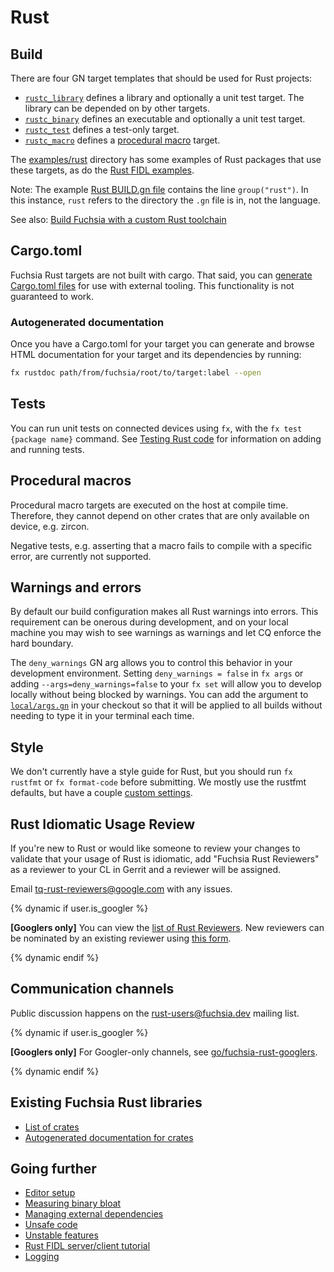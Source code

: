 # Rust

## Build

There are four GN target templates that should be used for Rust projects:

- [`rustc_library`][target-library-rustc] defines a library and optionally a
  unit test target. The library can be depended on by other targets.
- [`rustc_binary`][target-binary-rustc] defines an executable and optionally a
  unit test target.
- [`rustc_test`][target-test-rustc] defines a test-only target.
- [`rustc_macro`][target-macro-rustc] defines a
  [procedural macro][rust-proc-macros] target.

The [examples/rust][rust-examples] directory has some examples of Rust
packages that use these targets, as do the [Rust FIDL examples][fidl-tutorial].

Note: The example [Rust BUILD.gn file](/examples/rust/BUILD.gn)
contains the line `group("rust")`. In this instance, `rust` refers to the directory
the `.gn` file is in, not the language.

See also: [Build Fuchsia with a custom Rust toolchain](../../build/rust_toolchain.md)

## Cargo.toml

Fuchsia Rust targets are not built with cargo. That said, you can
[generate Cargo.toml files](cargo.md) for use with external tooling. This
functionality is not guaranteed to work.

### Autogenerated documentation

Once you have a Cargo.toml for your target you can generate and browse HTML
documentation for your target and its dependencies by running:

```sh
fx rustdoc path/from/fuchsia/root/to/target:label --open
```

## Tests

You can run unit tests on connected devices using `fx`, with the `fx test
{package name}` command.  See [Testing Rust code](testing.md) for information
on adding and running tests.

## Procedural macros

Procedural macro targets are executed on the host at compile time. Therefore,
they cannot depend on other crates that are only available on device, e.g.
zircon.

Negative tests, e.g. asserting that a macro fails to compile with a specific
error, are currently not supported.

## Warnings and errors

By default our build configuration makes all Rust warnings into errors. This requirement can be
onerous during development, and on your local machine you may wish to see warnings as warnings and
let CQ enforce the hard boundary.

The `deny_warnings` GN arg allows you to control this behavior in your development environment.
Setting `deny_warnings = false` in `fx args` or adding `--args=deny_warnings=false` to
your `fx set` will allow you to develop locally without being blocked by warnings. You can
add the argument to [`local/args.gn`][local-args] in your checkout so that it will be applied
to all builds without needing to type it in your terminal each time.

[local-args]: /docs/development/build/fx.md#defining-persistent-local-build-arguments

## Style

We don't currently have a style guide for Rust, but you should run `fx rustfmt`
or `fx format-code` before submitting. We mostly use the rustfmt defaults, but
have a couple [custom settings][rustfmt-toml].

## Rust Idiomatic Usage Review

If you're new to Rust or would like someone to review your changes to
validate that your usage of Rust is idiomatic, add "Fuchsia Rust Reviewers"
as a reviewer to your CL in Gerrit and a reviewer will be assigned.

Email tq-rust-reviewers@google.com with any issues.

{% dynamic if user.is_googler %}

**[Googlers only]** You can view the
[list of Rust Reviewers](https://goto.corp.google.com/tq-rust-reviewers-list).
New reviewers can be nominated by an existing reviewer using
[this form](https://goto.corp.google.com/tq-rust-reviewers-nominate).

{% dynamic endif %}

## Communication channels

Public discussion happens on the [rust-users@fuchsia.dev] mailing list.

{% dynamic if user.is_googler %}

**[Googlers only]** For Googler-only channels, see
[go/fuchsia-rust-googlers].

{% dynamic endif %}

## Existing Fuchsia Rust libraries

- [List of crates](/docs/reference/rust/crates.md)
- [Autogenerated documentation for crates](https://fuchsia-docs.firebaseapp.com/rust/)

## Going further

- [Editor setup](editors.md)
- [Measuring binary bloat](bloat.md)
- [Managing external dependencies](external_crates.md)
- [Unsafe code](unsafe.md)
- [Unstable features](unstable.md)
- [Rust FIDL server/client tutorial][fidl-tutorial]
- [Logging](logging.md)


[target-library-rustc]: /build/rust/rustc_library.gni "Rust library"
[target-binary-rustc]: /build/rust/rustc_binary.gni "Rust binary"
[target-test-rustc]: /build/rust/rustc_test.gni "Rust test"
[target-macro-rustc]: /build/rust/rustc_macro.gni "Rust proc macro"
[rust-examples]: /examples/rust/
[fargo]: https://fuchsia.googlesource.com/fargo
[rustfmt-install]: https://github.com/rust-lang-nursery/rustfmt#quick-start
[rustfmt-toml]: /rustfmt.toml
[fidl-tutorial]: /docs/development/languages/fidl/tutorials/rust
[rust-users@fuchsia.dev]: https://groups.google.com/a/fuchsia.dev/g/rust-users
[go/fuchsia-rust-googlers]: https://goto.google.com/fuchsia-rust-googlers
[rust-proc-macros]: https://doc.rust-lang.org/reference/procedural-macros.html

